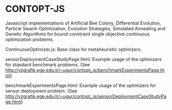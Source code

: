 # CONTOPT-JS
Javascript implementations of Artificial Bee Colony, Differential Evolution, Particle Swarm Optimization, Evolution Strategies, Simulated Annealing and Genetic Algorithms for bound constraint single objective continuous optimization problems.

ContinuousOptimizer.js: Base class for metaheuristic optimizers.

sensorDeploymentCaseStudyPage.html: Example usage of the optimizers for standard benchmark problems. (See http://yzgrafik.ege.edu.tr/~ugur/contopt_js/benchmarkExperimentsPage.html)

benchmarkExperimentsPage.html: Example usage of the optimizers for sensor deployment problem. (See http://yzgrafik.ege.edu.tr/~ugur/contopt_js/sensorDeploymentCaseStudyPage.html)

